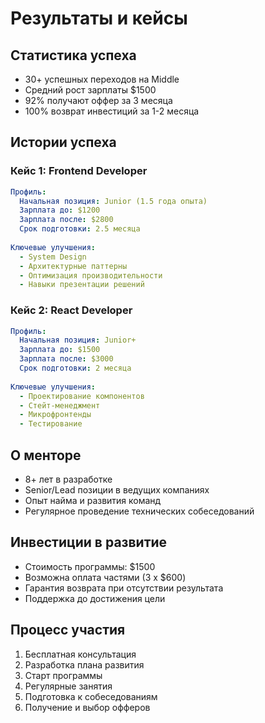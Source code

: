# Результаты и кейсы

## Статистика успеха
- 30+ успешных переходов на Middle
- Средний рост зарплаты $1500
- 92% получают оффер за 3 месяца
- 100% возврат инвестиций за 1-2 месяца

## Истории успеха

### Кейс 1: Frontend Developer
```yaml
Профиль:
  Начальная позиция: Junior (1.5 года опыта)
  Зарплата до: $1200
  Зарплата после: $2800
  Срок подготовки: 2.5 месяца
  
Ключевые улучшения:
  - System Design
  - Архитектурные паттерны
  - Оптимизация производительности
  - Навыки презентации решений
```

### Кейс 2: React Developer
```yaml
Профиль:
  Начальная позиция: Junior+
  Зарплата до: $1500
  Зарплата после: $3000
  Срок подготовки: 2 месяца
  
Ключевые улучшения:
  - Проектирование компонентов
  - Стейт-менеджмент
  - Микрофронтенды
  - Тестирование
```

## О менторе
- 8+ лет в разработке
- Senior/Lead позиции в ведущих компаниях
- Опыт найма и развития команд
- Регулярное проведение технических собеседований

## Инвестиции в развитие
- Стоимость программы: $1500
- Возможна оплата частями (3 x $600)
- Гарантия возврата при отсутствии результата
- Поддержка до достижения цели

## Процесс участия
1. Бесплатная консультация
2. Разработка плана развития
3. Старт программы
4. Регулярные занятия
5. Подготовка к собеседованиям
6. Получение и выбор офферов
